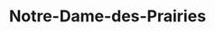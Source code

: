 ---
title: Notre-Dame-des-Prairies
url: /notre-dame-des-prairies/
latitude: 46.055
longitude: -73.418
---